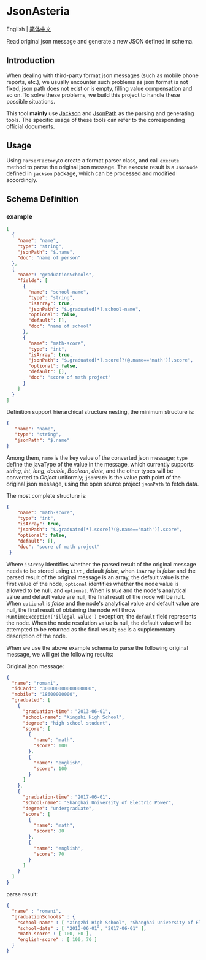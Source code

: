 # JsonAsteria

English | [简体中文](README.md)

Read original json message and generate a new JSON defined in schema.

## Introduction

When dealing with third-party format json messages (such as mobile phone reports, etc.), we usually encounter such problems as json format is not fixed, json path does not exist or is empty, filling value compensation and so on. To solve these problems, we build this project to handle these possible situations.

This tool **mainly** use [Jackson](https://github.com/FasterXML/jackson-databind) and [JsonPath](https://github.com/json-path/JsonPath) as the parsing and generating tools. The specific usage of these tools can refer to the corresponding official documents.

## Usage

Using `ParserFactory`to create a format parser class, and call `execute` method to parse the original json message. The execute result is a `JsonNode` defined in `jackson` package, which can be processed and modified accordingly.

## Schema Definition

### example

```json
[
  {
    "name": "name",
    "type": "string",
    "jsonPath": "$.name",
    "doc": "name of person"
  },
  {
    "name": "graduationSchools",
    "fields": [
      {
        "name": "school-name",
        "type": "string",
        "isArray": true,
        "jsonPath": "$.graduated[*].school-name",
        "optional": false,
        "default": [],
        "doc": "name of school"
      },
      {
        "name": "math-score",
        "type": "int",
        "isArray": true,
        "jsonPath": "$.graduated[*].score[?(@.name=='math')].score",
        "optional": false,
        "default": [],
        "doc": "score of math project"
      }
    ]
  }
]
```

Definition support hierarchical structure nesting, the minimum structure is:

```json
{
   "name": "name",
   "type": "string",
   "jsonPath": "$.name"
}
```

Among them, `name` is the key value of the converted json message; `type` define the javaType of the value in the message, which currently supports *string*, *int*, *long*, *double*, *Boolean*, *date*, and the other types will be converted to *Object* uniformly; `jsonPath` is the value path point of the original json message, using the open source project `jsonPath` to fetch data.

The most complete structure is:

```json
{
	"name": "math-score",
	"type": "int",
	"isArray": true,
 	"jsonPath": "$.graduated[*].score[?(@.name=='math')].score",
 	"optional": false,
 	"default": [],
 	"doc": "socre of math project"
 }
```

Where `isArray` identifies whether the parsed result of the original message needs to be stored using `List` , default *false*, when `isArray` is *false* and the parsed result of the original message is an array, the default value is the first value of the node; `optional`  identifies whether the node value is allowed to be null, and `optional`. When  is *true* and the node's analytical value and default value are null, the final result of the node will be null. When `optional` is *false* and the node's analytical value and default value are null, the final result of obtaining the node will throw `RuntimeException('illegal value')` exception; the `default`  field represents the node. When the node resolution value is null, the default value will be attempted to be returned as the final result; `doc` is a supplementary description of the node.

When we use the above example schema to parse the following original message, we will get the following results:

Original json message:

```json
{
  "name": "romani",
  "idCard": "300000000000000000",
  "mobile": "18600000000",
  "graduated": [
    {
      "graduation-time": "2013-06-01",
      "school-name": "Xingzhi High School",
      "degree": "high school student",
      "score": [
        {
          "name": "math",
          "score": 100
        },
        {
          "name": "english",
          "score": 100
        }
      ]
    },
    {
      "graduation-time": "2017-06-01",
      "school-name": "Shanghai University of Electric Power",
      "degree": "undergraduate",
      "score": [
        {
          "name": "math",
          "score": 80
        },
        {
          "name": "english",
          "score": 70
        }
      ]
    }
  ]
}
```

parse result:

```json
{
  "name" : "romani",
  "graduationSchools" : {
    "school-name" : [ "Xingzhi High School", "Shanghai University of Electric Power" ],
    "school-date" : [ "2013-06-01", "2017-06-01" ],
    "math-score" : [ 100, 80 ],
    "english-score" : [ 100, 70 ]
  }
}
```
